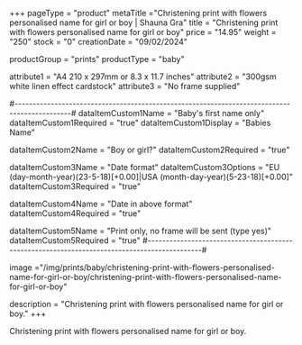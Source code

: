 +++
pageType = "product"
metaTitle ="Christening print with flowers personalised name for girl or boy | Shauna Gra"
title = "Christening print with flowers personalised name for girl or boy"
price = "14.95"
weight = "250" 
stock = "0"
creationDate = "09/02/2024"

productGroup = "prints"
productType = "baby"
 
attribute1 = "A4 210 x 297mm or 8.3 x 11.7 inches" 
attribute2 = "300gsm white linen effect cardstock"
attribute3 = "No frame supplied"

#---------------------------------------------------------------------------------------------#
dataItemCustom1Name = "Baby's first name only"
dataItemCustom1Required = "true"
dataItemCustom1Display = "Babies Name"

dataItemCustom2Name = "Boy or girl?"
dataItemCustom2Required = "true"

dataItemCustom3Name = "Date format"
dataItemCustom3Options = "EU (day-month-year)(23-5-18)[+0.00]|USA (month-day-year)(5-23-18)[+0.00]"
dataItemCustom3Required = "true"

dataItemCustom4Name = "Date in above format"
dataItemCustom4Required = "true"

dataItemCustom5Name = "Print only, no frame will be sent (type yes)"
dataItemCustom5Required = "true"
#---------------------------------------------------------------------------------------------#

image ="/img/prints/baby/christening-print-with-flowers-personalised-name-for-girl-or-boy/christening-print-with-flowers-personalised-name-for-girl-or-boy"

description = "Christening print with flowers personalised name for girl or boy."
+++

Christening print with flowers personalised name for girl or boy.
